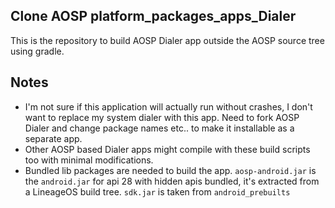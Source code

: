 ## Clone AOSP platform_packages_apps_Dialer

This is the repository to build AOSP Dialer app outside the AOSP source tree using gradle.



## Notes

* I'm not sure if this application will actually run without crashes, I don't want to replace my system dialer with this app. Need to fork AOSP Dialer and change package names etc.. to make it installable as a separate app.
* Other AOSP based Dialer apps might compile with these build scripts too with minimal modifications.
* Bundled lib packages are needed to build the app. `aosp-android.jar` is the `android.jar` for api 28 with hidden apis bundled, it's extracted from a LineageOS build tree. `sdk.jar` is taken from `android_prebuilts`
